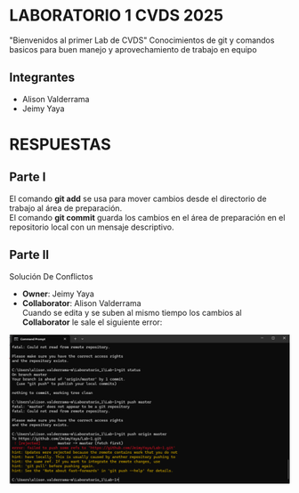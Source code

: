 # LABORATORIO 1 CVDS 2025
"Bienvenidos al primer Lab de CVDS"
Conocimientos de git y comandos basicos para buen manejo y aprovechamiento de trabajo en equipo
## Integrantes
- Alison Valderrama
- Jeimy Yaya
# RESPUESTAS
## Parte I
El comando **git add** se usa para mover cambios desde el directorio de trabajo al área de preparación.   
El comando **git commit** guarda los cambios en el área de preparación en el repositorio local con un mensaje descriptivo.
## Parte II
Solución De Conflictos  
- **Owner**: Jeimy Yaya    
- **Collaborator**: Alison Valderrama    
Cuando se edita y se suben al mismo tiempo los cambios al **Collaborator** le sale el siguiente error:
   
![Imagen error](Imagenes/image(2).png)




